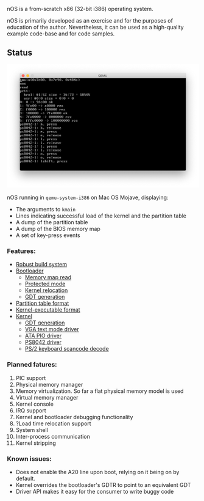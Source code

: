 nOS is a from-scratch x86 (32-bit i386) operating system.

nOS is primarily developed as an exercise and for the purposes of education of the author. Nevertheless, it can be used as a high-quality example code-base and for code samples.

## Status

![Screenshot](screenshot.png)

nOS running in `qemu-system-i386` on Mac OS Mojave, displaying:
- The arguments to `kmain`
- Lines indicating successful load of the kernel and the partition table
- A dump of the partition table
- A dump of the BIOS memory map
- A set of key-press events

### Features:
- [Robust build system](shake.hs)
- [Bootloader](src/boot)
  - [Memory map read](src/boot/boot16.nasm)
  - [Protected mode](src/boot/boot16.nasm)
  - [Kernel relocation](src/boot/boot32.nasm)
  - [GDT generation](src/boot/gdt_entry.nasm)
- [Partition table format](src/prtt)
- [Kernel-executable format](src/kexec)
- [Kernel](src/krnl)
  - [GDT generation](src/krnl/hpp/gdt.hpp)
  - [VGA text mode driver](src/krnl/hpp/term.hpp)
  - [ATA PIO driver](src/krnl/hpp/ata.hpp)
  - [PS8042 driver](src/krnl/hpp/ps8042.hpp)
  - [PS/2 keyboard scancode decode](src/krnl/hpp/scancode_set/2.hpp)

### Planned fatures:
1. PIC support
1. Physical memory manager
1. Memory virtualization. So far a flat physical memory model is used
1. Virtual memory manager
1. Kernel console
1. IRQ support
1. Kernel and bootloader debugging functionality
1. ?Load time relocation support
1. System shell
1. Inter-process communication
1. Kernel stripping

### Known issues:
- Does not enable the A20 line upon boot, relying on it being on by default.
- Kernel overrides the bootloader's GDTR to point to an equivalent GDT
- Driver API makes it easy for the consumer to write buggy code
